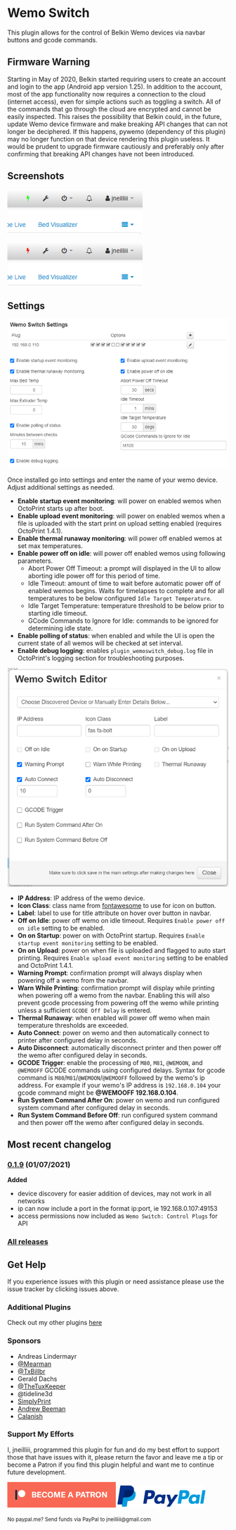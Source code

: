 # Wemo Switch

This plugin allows for the control of Belkin Wemo devices via navbar buttons and gcode commands.

## Firmware Warning

Starting in May of 2020, Belkin started requiring users to create an account and login to the app (Android app version 1.25). In addition to the account, most of the app functionality now requires a connection to the cloud (internet access), even for simple actions such as toggling a switch. All of the commands that go through the cloud are encrypted and cannot be easily inspected. This raises the possibility that Belkin could, in the future, update Wemo device firmware and make breaking API changes that can not longer be deciphered. If this happens, pywemo (dependency of this plugin) may no longer function on that device rendering this plugin useless. It would be prudent to upgrade firmware cautiously and preferably only after confirming that breaking API changes have not been introduced.

## Screenshots

![on](screenshot_on.png)

![off](screenshot_off.png)

## Settings

![screenshot](settings.png)

Once installed go into settings and enter the name of your wemo device. Adjust additional settings as needed.

- **Enable startup event monitoring**: will power on enabled wemos when OctoPrint starts up after boot.
- **Enable upload event monitoring**: will power on enabled wemos when a file is uploaded with the start print on upload setting enabled (requires OctoPrint 1.4.1).
- **Enable thermal runaway monitoring**: will power off enabled wemos at set max temperatures.
- **Enable power off on idle**: will power off enabled wemos using following parameters.
  - Abort Power Off Timeout: a prompt will displayed in the UI to allow aborting idle power off for this period of time.
  - Idle Timeout: amount of time to wait before automatic power off of enabled wemos begins. Waits for timelapses to complete and for all temperatures to be below configured `Idle Target Temperature`.
  - Idle Target Temperature: temperature threshold to be below prior to starting idle timeout.
  - GCode Commands to Ignore for Idle: commands to be ignored for determining idle state.
- **Enable polling of status**: when enabled and while the UI is open the current state of all wemos will be checked at set interval.
- **Enable debug logging**: enables `plugin_wemoswitch_debug.log` file in OctoPrint's logging section for troubleshooting purposes.

![screenshot](settings_wemo_editor.png)

- **IP Address**: IP address of the wemo device.
- **Icon Class**: class name from [fontawesome](http://fontawesome.io/3.2.1/cheatsheet/) to use for icon on button.
- **Label**: label to use for title attribute on hover over button in navbar.
- **Off on Idle**: power off wemo on idle timeout. Requires `Enable power off on idle` setting to be enabled.
- **On on Startup**: power on with OctoPrint startup. Requires `Enable startup event monitoring` setting to be enabled.
- **On on Upload**: power on when file is uploaded and flagged to auto start printing. Requires `Enable upload event monitoring` setting to be enabled and OctoPrint 1.4.1.
- **Warning Prompt**: confirmation prompt will always display when powering off a wemo from the navbar.
- **Warn While Printing**: confirmation prompt will display while printing when powering off a wemo from the navbar. Enabling this will also prevent gcode processing from powering off the wemo while printing unless a sufficient `GCODE Off Delay` is entered.
- **Thermal Runaway**: when enabled will power off wemo when main temperature thresholds are exceeded.
- **Auto Connect**: power on wemo and then automatically connect to printer after configured delay in seconds.
- **Auto Disconnect**: automatically disconnect printer and then power off the wemo after configured delay in seconds.
- **GCODE Trigger**: enable the processing of `M80`, `M81`, `@WEMOON`, and `@WEMOOFF` GCODE commands using configured delays. Syntax for gcode command is `M80`/`M81`/`@WEMOON`/`@WEMOOFF` followed by the wemo's ip address.  For example if your wemo's IP address is `192.168.0.104` your gcode command might be **@WEMOOFF 192.168.0.104**.
- **Run System Command After On**: power on wemo and run configured system command after configured delay in seconds.
- **Run System Command Before Off**: run configured system command and then power off the wemo after configured delay in seconds.

## Most recent changelog

### [0.1.9](https://github.com/jneilliii/OctoPrint-WemoSwitch/releases/tag/0.1.9) (01/07/2021)

**Added**
* device discovery for easier addition of devices, may not work in all networks
* ip can now include a port in the format ip:port, ie 192.168.0.107:49153
* access permissions now included as `Wemo Switch: Control Plugs` for API

### [All releases](https://github.com/jneilliii/OctoPrint-WemoSwitch/releases)

## Get Help

If you experience issues with this plugin or need assistance please use the issue tracker by clicking issues above.

### Additional Plugins

Check out my other plugins [here](https://plugins.octoprint.org/by_author/#jneilliii)

### Sponsors
- Andreas Lindermayr
- [@Mearman](https://github.com/Mearman)
- [@TxBillbr](https://github.com/TxBillbr)
- Gerald Dachs
- [@TheTuxKeeper](https://github.com/thetuxkeeper)
- @tideline3d
- [SimplyPrint](https://simplyprint.dk/)
- [Andrew Beeman](https://github.com/Kiendeleo)
- [Calanish](https://github.com/calanish)

### Support My Efforts
I, jneilliii, programmed this plugin for fun and do my best effort to support those that have issues with it, please return the favor and leave me a tip or become a Patron if you find this plugin helpful and want me to continue future development.

[![Patreon](patreon-with-text-new.png)](https://www.patreon.com/jneilliii) [![paypal](paypal-with-text.png)](https://paypal.me/jneilliii)

<small>No paypal.me? Send funds via PayPal to jneilliii&#64;gmail&#46;com</small>

